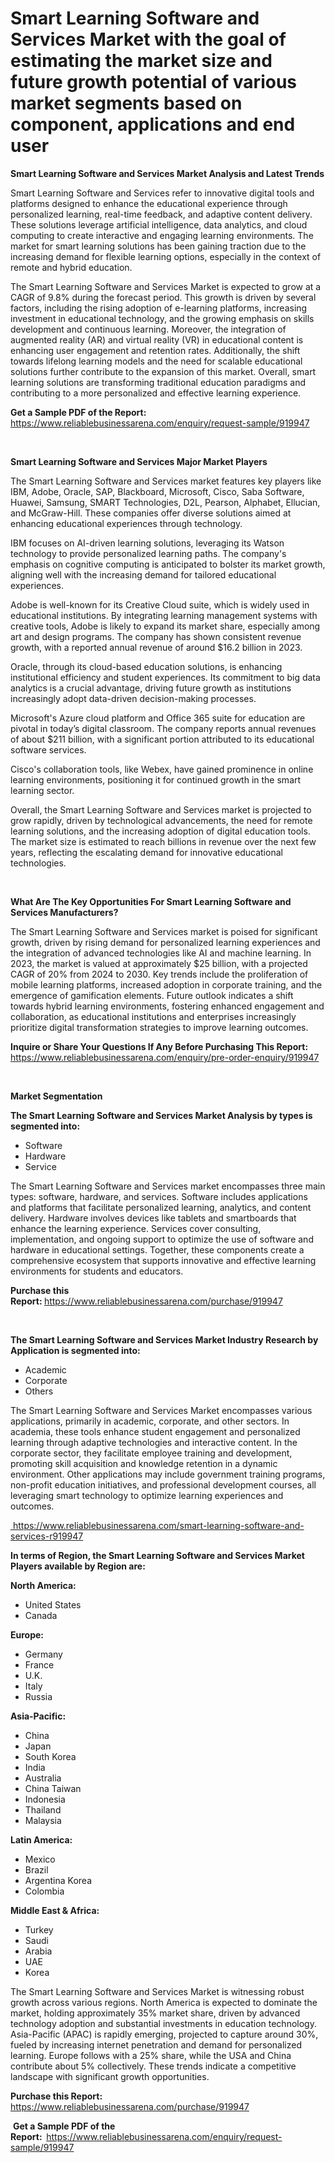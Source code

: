 <p><h1>Smart Learning Software and Services Market with the goal of estimating the market size and future growth potential of various market segments based on component, applications and end user</h1></p><p><strong>Smart Learning Software and Services Market Analysis and Latest Trends</strong></p>
<p><p>Smart Learning Software and Services refer to innovative digital tools and platforms designed to enhance the educational experience through personalized learning, real-time feedback, and adaptive content delivery. These solutions leverage artificial intelligence, data analytics, and cloud computing to create interactive and engaging learning environments. The market for smart learning solutions has been gaining traction due to the increasing demand for flexible learning options, especially in the context of remote and hybrid education.</p><p>The Smart Learning Software and Services Market is expected to grow at a CAGR of 9.8% during the forecast period. This growth is driven by several factors, including the rising adoption of e-learning platforms, increasing investment in educational technology, and the growing emphasis on skills development and continuous learning. Moreover, the integration of augmented reality (AR) and virtual reality (VR) in educational content is enhancing user engagement and retention rates. Additionally, the shift towards lifelong learning models and the need for scalable educational solutions further contribute to the expansion of this market. Overall, smart learning solutions are transforming traditional education paradigms and contributing to a more personalized and effective learning experience.</p></p>
<p><strong>Get a Sample PDF of the Report:&nbsp;</strong> <a href="https://www.reliablebusinessarena.com/enquiry/request-sample/919947?utm_campaign=2175&utm_medium=2&utm_source=Github&utm_content=ia&utm_term=18042025&utm_id=smart-learning-software-and-services">https://www.reliablebusinessarena.com/enquiry/request-sample/919947</a></p>
<p>&nbsp;</p>
<p><strong>Smart Learning Software and Services Major Market Players</strong></p>
<p><p>The Smart Learning Software and Services market features key players like IBM, Adobe, Oracle, SAP, Blackboard, Microsoft, Cisco, Saba Software, Huawei, Samsung, SMART Technologies, D2L, Pearson, Alphabet, Ellucian, and McGraw-Hill. These companies offer diverse solutions aimed at enhancing educational experiences through technology.</p><p>IBM focuses on AI-driven learning solutions, leveraging its Watson technology to provide personalized learning paths. The company's emphasis on cognitive computing is anticipated to bolster its market growth, aligning well with the increasing demand for tailored educational experiences.</p><p>Adobe is well-known for its Creative Cloud suite, which is widely used in educational institutions. By integrating learning management systems with creative tools, Adobe is likely to expand its market share, especially among art and design programs. The company has shown consistent revenue growth, with a reported annual revenue of around $16.2 billion in 2023.</p><p>Oracle, through its cloud-based education solutions, is enhancing institutional efficiency and student experiences. Its commitment to big data analytics is a crucial advantage, driving future growth as institutions increasingly adopt data-driven decision-making processes.</p><p>Microsoft's Azure cloud platform and Office 365 suite for education are pivotal in today’s digital classroom. The company reports annual revenues of about $211 billion, with a significant portion attributed to its educational software services.</p><p>Cisco's collaboration tools, like Webex, have gained prominence in online learning environments, positioning it for continued growth in the smart learning sector. </p><p>Overall, the Smart Learning Software and Services market is projected to grow rapidly, driven by technological advancements, the need for remote learning solutions, and the increasing adoption of digital education tools. The market size is estimated to reach billions in revenue over the next few years, reflecting the escalating demand for innovative educational technologies.</p></p>
<p>&nbsp;</p>
<p><strong>What Are The Key Opportunities For Smart Learning Software and Services Manufacturers?</strong></p>
<p><p>The Smart Learning Software and Services market is poised for significant growth, driven by rising demand for personalized learning experiences and the integration of advanced technologies like AI and machine learning. In 2023, the market is valued at approximately $25 billion, with a projected CAGR of 20% from 2024 to 2030. Key trends include the proliferation of mobile learning platforms, increased adoption in corporate training, and the emergence of gamification elements. Future outlook indicates a shift towards hybrid learning environments, fostering enhanced engagement and collaboration, as educational institutions and enterprises increasingly prioritize digital transformation strategies to improve learning outcomes.</p></p>
<p><strong>Inquire or Share Your Questions If Any Before Purchasing This Report:</strong> <a href="https://www.reliablebusinessarena.com/enquiry/pre-order-enquiry/919947?utm_campaign=2175&utm_medium=2&utm_source=Github&utm_content=ia&utm_term=18042025&utm_id=smart-learning-software-and-services">https://www.reliablebusinessarena.com/enquiry/pre-order-enquiry/919947</a></p>
<p>&nbsp;</p>
<p><strong>Market Segmentation</strong></p>
<p><strong>The Smart Learning Software and Services Market Analysis by types is segmented into:</strong></p>
<p><ul><li>Software</li><li>Hardware</li><li>Service</li></ul></p>
<p><p>The Smart Learning Software and Services market encompasses three main types: software, hardware, and services. Software includes applications and platforms that facilitate personalized learning, analytics, and content delivery. Hardware involves devices like tablets and smartboards that enhance the learning experience. Services cover consulting, implementation, and ongoing support to optimize the use of software and hardware in educational settings. Together, these components create a comprehensive ecosystem that supports innovative and effective learning environments for students and educators.</p></p>
<p><strong>Purchase this Report:&nbsp;</strong><a href="https://www.reliablebusinessarena.com/purchase/919947?utm_campaign=2175&utm_medium=2&utm_source=Github&utm_content=ia&utm_term=18042025&utm_id=smart-learning-software-and-services">https://www.reliablebusinessarena.com/purchase/919947</a></p>
<p>&nbsp;</p>
<p><strong>The Smart Learning Software and Services Market Industry Research by Application is segmented into:</strong></p>
<p><ul><li>Academic</li><li>Corporate</li><li>Others</li></ul></p>
<p><p>The Smart Learning Software and Services Market encompasses various applications, primarily in academic, corporate, and other sectors. In academia, these tools enhance student engagement and personalized learning through adaptive technologies and interactive content. In the corporate sector, they facilitate employee training and development, promoting skill acquisition and knowledge retention in a dynamic environment. Other applications may include government training programs, non-profit education initiatives, and professional development courses, all leveraging smart technology to optimize learning experiences and outcomes.</p></p>
<p><a href="https://www.reliablebusinessarena.com/smart-learning-software-and-services-r919947?utm_campaign=2175&utm_medium=2&utm_source=Github&utm_content=ia&utm_term=18042025&utm_id=smart-learning-software-and-services">&nbsp;https://www.reliablebusinessarena.com/smart-learning-software-and-services-r919947</a></p>
<p><strong>In terms of Region, the Smart Learning Software and Services Market Players available by Region are:</strong></p>
<p>
    <p> <strong> North America: </strong>
        <ul>
            <li>United States</li>
            <li>Canada</li>
        </ul>
        </p> 
    <p> <strong> Europe: </strong>
        <ul>
            <li>Germany</li>
            <li>France</li>
            <li>U.K.</li>
            <li>Italy</li>
            <li>Russia</li>
        </ul>
        </p> 
    <p> <strong> Asia-Pacific: </strong>
        <ul>
            <li>China</li>
            <li>Japan</li>
            <li>South Korea</li>
            <li>India</li>
            <li>Australia</li>
            <li>China Taiwan</li>
            <li>Indonesia</li>
            <li>Thailand</li>
            <li>Malaysia</li>
        </ul>
        </p> 
    <p> <strong> Latin America: </strong>
        <ul>
            <li>Mexico</li>
            <li>Brazil</li>
            <li>Argentina Korea</li>
            <li>Colombia</li>
        </ul>
        </p> 
    <p> <strong> Middle East & Africa: </strong>
        <ul>
            <li>Turkey</li>
            <li>Saudi</li>
            <li>Arabia</li>
            <li>UAE</li>
            <li>Korea</li>
        </ul>
    </p>
    </p>
<p><p>The Smart Learning Software and Services Market is witnessing robust growth across various regions. North America is expected to dominate the market, holding approximately 35% market share, driven by advanced technology adoption and substantial investments in education technology. Asia-Pacific (APAC) is rapidly emerging, projected to capture around 30%, fueled by increasing internet penetration and demand for personalized learning. Europe follows with a 25% share, while the USA and China contribute about 5% collectively. These trends indicate a competitive landscape with significant growth opportunities.</p></p>
<p><strong>Purchase this Report: </strong><a href="https://www.reliablebusinessarena.com/purchase/919947?utm_campaign=2175&utm_medium=2&utm_source=Github&utm_content=ia&utm_term=18042025&utm_id=smart-learning-software-and-services">https://www.reliablebusinessarena.com/purchase/919947</a></p>
<p>&nbsp;<strong>Get a Sample PDF of the Report:&nbsp;&nbsp;</strong><a href="https://www.reliablebusinessarena.com/enquiry/request-sample/919947?utm_campaign=2175&utm_medium=2&utm_source=Github&utm_content=ia&utm_term=18042025&utm_id=smart-learning-software-and-services">https://www.reliablebusinessarena.com/enquiry/request-sample/919947</a></p>
<p><strong></strong></p>
<p><p></p><p></p><p></p></p>